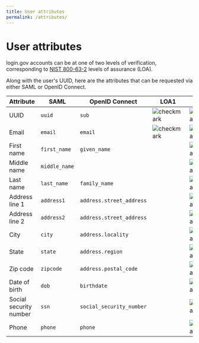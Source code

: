 ```yaml
---
title: User attributes
permalink: /attributes/
---
```


# User attributes

login.gov accounts can be at one of two levels of verification, corresponding to [NIST 800-63-2](http://nvlpubs.nist.gov/nistpubs/SpecialPublications/NIST.SP.800-63-2.pdf) levels of assurance (LOA).

Along with the user's UUID, here are the attributes that can be requested via either SAML or OpenID Connect.

| Attribute              | SAML          | OpenID Connect           | LOA1 | LOA3 |
| ---------------------- | ------------  | ------------------------ | ----- | ----- |
| UUID                   | `uuid`        | `sub`                    | <img src="{{ site.baseurl}}/assets/img/check.svg" alt="checkmark"> | <img src="{{ site.baseurl}}/assets/img/check.svg" alt="checkmark"> |
| Email                  | `email`       | `email`                  | <img src="{{ site.baseurl}}/assets/img/check.svg" alt="checkmark"> | <img src="{{ site.baseurl}}/assets/img/check.svg" alt="checkmark"> |
| First name             | `first_name`  | `given_name`             |       | <img src="{{ site.baseurl}}/assets/img/check.svg" alt="checkmark"> |
| Middle name            | `middle_name` |                          |       | <img src="{{ site.baseurl}}/assets/img/check.svg" alt="checkmark"> |
| Last name              | `last_name`   | `family_name`            |       | <img src="{{ site.baseurl}}/assets/img/check.svg" alt="checkmark"> |
| Address line 1         | `address1`    | `address.street_address` |       | <img src="{{ site.baseurl}}/assets/img/check.svg" alt="checkmark"> |
| Address line 2         | `address2`    | `address.street_address` |       | <img src="{{ site.baseurl}}/assets/img/check.svg" alt="checkmark"> |
| City                   | `city`        | `address.locality`       |       | <img src="{{ site.baseurl}}/assets/img/check.svg" alt="checkmark"> |
| State                  | `state`       | `address.region`         |       | <img src="{{ site.baseurl}}/assets/img/check.svg" alt="checkmark"> |
| Zip code               | `zipcode`     | `address.postal_code`    |       | <img src="{{ site.baseurl}}/assets/img/check.svg" alt="checkmark"> |
| Date of birth          | `dob`         | `birthdate`              |       | <img src="{{ site.baseurl}}/assets/img/check.svg" alt="checkmark"> |
| Social security number | `ssn`         | `social_security_number` |       | <img src="{{ site.baseurl}}/assets/img/check.svg" alt="checkmark"> |
| Phone                  | `phone`       | `phone`                  |       | <img src="{{ site.baseurl}}/assets/img/check.svg" alt="checkmark"> |

